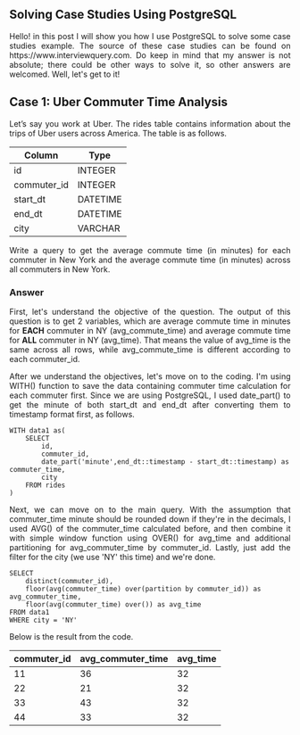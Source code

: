 ## Solving Case Studies Using PostgreSQL

<p align="justify">
  Hello! in this post I will show you how I use PostgreSQL to solve some case studies example. The source of these case studies can be found on https://www.interviewquery.com. Do keep in mind that my answer is not absolute; there could be other ways to solve it, so other answers are welcomed. Well, let's get to it!
</p>

<h2>Case 1: Uber Commuter Time Analysis</h2>
<p align="justify">
  Let’s say you work at Uber. The rides table contains information about the trips of Uber users across America. The table is as follows.</p>
  
  | Column | Type |
  | ------ | ---- |
  | id | INTEGER |
  | commuter_id | INTEGER |
  | start_dt | DATETIME |
  | end_dt | DATETIME |
  | city | VARCHAR |

<p align="justify">
  Write a query to get the average commute time (in minutes) for each commuter in New York and the average commute time (in minutes) across all commuters in   New York.</p> 
  
<h3>Answer</h3>
<p align="justify">
  First, let's understand the objective of the question. The output of this question is to get 2 variables, which are average commute time in minutes for <b>EACH</b> commuter in NY (avg_commute_time) and average commute time for <b>ALL</b> commuter in NY (avg_time). That means the value of avg_time is the same across all rows, while avg_commute_time is different according to each commuter_id. </p>
  
<p align="justify">
  After we understand the objectives, let's move on to the coding. I'm using WITH() function to save the data containing commuter time calculation for each commuter first. Since we are using PostgreSQL, I used date_part() to get the minute of both start_dt and end_dt after converting them to timestamp format first, as follows. </p>
  
```psql
WITH data1 as(
    SELECT
        id,
        commuter_id,
        date_part('minute',end_dt::timestamp - start_dt::timestamp) as commuter_time,
        city
    FROM rides
)
```

<p align="justify">
  Next, we can move on to the main query. With the assumption that commuter_time minute should be rounded down if they're in the decimals, I used AVG() of the commuter_time calculated before, and then combine it with simple window function using OVER() for avg_time and additional partitioning for avg_commuter_time by commuter_id. Lastly, just add the filter for the city (we use 'NY' this time) and we're done. </p>

```psql
SELECT 
    distinct(commuter_id),
    floor(avg(commuter_time) over(partition by commuter_id)) as avg_commuter_time,
    floor(avg(commuter_time) over()) as avg_time
FROM data1
WHERE city = 'NY'
```

<p align="justify"> Below is the result from the code. </p>

| commuter_id |	avg_commuter_time |	avg_time
| --- | --- | --- |
| 11	| 36	| 32 |
| 22	| 21	| 32 |
| 33	| 43	| 32 |
| 44	| 33	| 32 |
